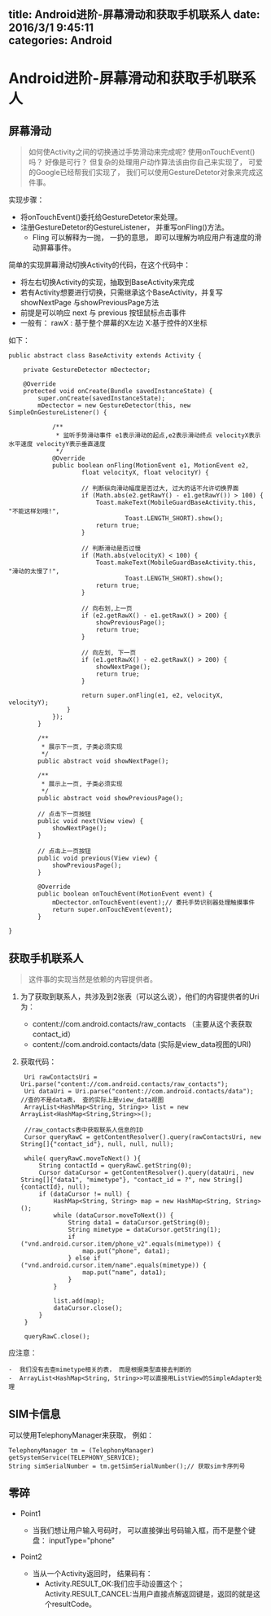 title: Android进阶-屏幕滑动和获取手机联系人
date: 2016/3/1 9:45:11                
categories: Android
---

# Android进阶-屏幕滑动和获取手机联系人 #

## 屏幕滑动 ##

> 如何使Activity之间的切换通过手势滑动来完成呢? 使用onTouchEvent()吗？ 好像是可行？ 但复杂的处理用户动作算法该由你自己来实现了，
> 可爱的Google已经帮我们实现了， 我们可以使用GestureDetetor对象来完成这件事。

实现步骤：

- 将onTouchEvent()委托给GestureDetetor来处理。
- 注册GestureDetetor的GestureListener， 并重写onFling()方法。
	- Fling 可以解释为一抛， 一扔的意思， 即可以理解为响应用户有速度的滑动屏幕事件。


简单的实现屏幕滑动切换Activity的代码，在这个代码中：

- 将左右切换Activity的实现，抽取到BaseActivity来完成
- 若有Activity想要进行切换，只需继承这个BaseActivity，并复写showNextPage 与showPreviousPage方法
- 前提是可以响应 next 与 previous 按钮鼠标点击事件
- 一般有： rawX : 基于整个屏幕的X左边  X:基于控件的X坐标

如下：

	public abstract class BaseActivity extends Activity {

		private GestureDetector mDectector;

		@Override
		protected void onCreate(Bundle savedInstanceState) {
			super.onCreate(savedInstanceState);				
			mDectector = new GestureDetector(this, new SimpleOnGestureListener() {
		
				/**
				 * 监听手势滑动事件 e1表示滑动的起点,e2表示滑动终点 velocityX表示水平速度 velocityY表示垂直速度
				 */
				@Override
				public boolean onFling(MotionEvent e1, MotionEvent e2,
						float velocityX, float velocityY) {
		
						// 判断纵向滑动幅度是否过大, 过大的话不允许切换界面
						if (Math.abs(e2.getRawY() - e1.getRawY()) > 100) {
							Toast.makeText(MobileGuardBaseActivity.this, "不能这样划哦!",
									Toast.LENGTH_SHORT).show();
							return true;
						}
			
						// 判断滑动是否过慢
						if (Math.abs(velocityX) < 100) {
							Toast.makeText(MobileGuardBaseActivity.this, "滑动的太慢了!",
									Toast.LENGTH_SHORT).show();
							return true;
						}
			
						// 向右划,上一页
						if (e2.getRawX() - e1.getRawX() > 200) {
							showPreviousPage();
							return true;
						}
			
						// 向左划, 下一页
						if (e1.getRawX() - e2.getRawX() > 200) {
							showNextPage();
							return true;
						}
			
						return super.onFling(e1, e2, velocityX, velocityY);
					}
				});
			}
			
			/**
			 * 展示下一页, 子类必须实现
			 */
			public abstract void showNextPage();
			
			/**
			 * 展示上一页, 子类必须实现
			 */
			public abstract void showPreviousPage();
			
			// 点击下一页按钮
			public void next(View view) {
				showNextPage();
			}
			
			// 点击上一页按钮
			public void previous(View view) {
				showPreviousPage();
			}
			
			@Override
			public boolean onTouchEvent(MotionEvent event) {
				mDectector.onTouchEvent(event);// 委托手势识别器处理触摸事件
				return super.onTouchEvent(event);
			}
			
	}

## 获取手机联系人 ##

> 这件事的实现当然是依赖的内容提供者。

1. 为了获取到联系人，共涉及到2张表（可以这么说），他们的内容提供者的Uri为：		
	- content://com.android.contacts/raw_contacts （主要从这个表获取contact_id）
	- content://com.android.contacts/data (实际是view_data视图的URI)

2. 获取代码：
	
		Uri rawContactsUri = Uri.parse("content://com.android.contacts/raw_contacts");
		Uri dataUri = Uri.parse("content://com.android.contacts/data");  //查的不是data表， 查的实际上是view_data视图
		ArrayList<HashMap<String, String>> list = new ArrayList<HashMap<String,String>>();
			
		//raw_contacts表中获取联系人信息的ID
		Cursor queryRawC = getContentResolver().query(rawContactsUri, new String[]{"contact_id"}, null, null, null);
			
		while( queryRawC.moveToNext() ){
			String contactId = queryRawC.getString(0);
			Cursor dataCursor = getContentResolver().query(dataUri, new String[]{"data1", "mimetype"}, "contact_id = ?", new String[]{contactId}, null);
			if (dataCursor != null) {
				HashMap<String, String> map = new HashMap<String, String>();
				while (dataCursor.moveToNext()) {
					String data1 = dataCursor.getString(0);
					String mimetype = dataCursor.getString(1);
					if ("vnd.android.cursor.item/phone_v2".equals(mimetype)) {
						map.put("phone", data1);
					} else if ("vnd.android.cursor.item/name".equals(mimetype)) {
						map.put("name", data1);
					}
				}

				list.add(map);
				dataCursor.close();
			}
		}
			
		queryRawC.close();

应注意：

	-  我们没有去查mimetype相关的表， 而是根据类型直接去判断的
	-  ArrayList<HashMap<String, String>>可以直接用ListView的SimpleAdapter处理

## SIM卡信息 ##
可以使用TelephonyManager来获取， 例如：

	TelephonyManager tm = (TelephonyManager) getSystemService(TELEPHONY_SERVICE);
	String simSerialNumber = tm.getSimSerialNumber();// 获取sim卡序列号

## 零碎 ##

- Point1 
	- 当我们想让用户输入号码时， 可以直接弹出号码输入框，而不是整个键盘： inputType="phone"

- Point2 
	- 当从一个Activity返回时， 结果码有：
		- Activity.RESULT_OK:我们应手动设置这个； Activity.RESULT_CANCEL:当用户直接点解返回键是，返回的就是这个resultCode。
		

